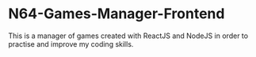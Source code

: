 # N64-Games-Manager-Frontend
This is a manager of games created with ReactJS and NodeJS in order to practise and improve my coding skills. 
